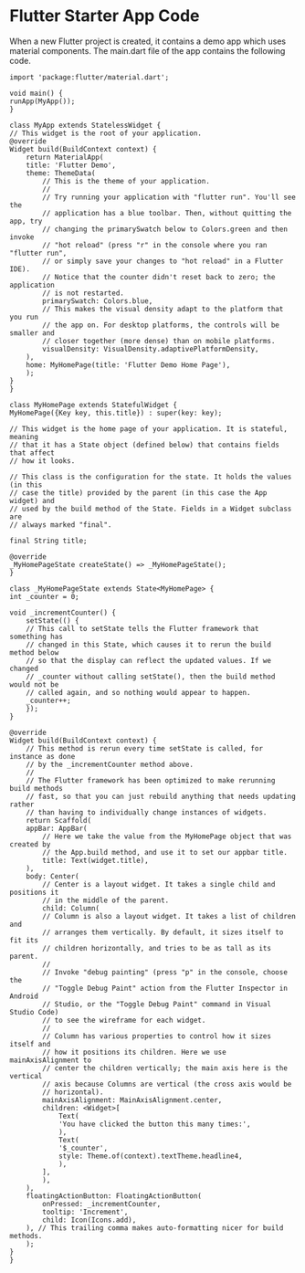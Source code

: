 # Flutter Starter App Code

When a new Flutter project is created, it contains a demo app which uses material components. The main.dart file of the app contains the following code.


    import 'package:flutter/material.dart';

    void main() {
    runApp(MyApp());
    }

    class MyApp extends StatelessWidget {
    // This widget is the root of your application.
    @override
    Widget build(BuildContext context) {
        return MaterialApp(
        title: 'Flutter Demo',
        theme: ThemeData(
            // This is the theme of your application.
            //
            // Try running your application with "flutter run". You'll see the
            // application has a blue toolbar. Then, without quitting the app, try
            // changing the primarySwatch below to Colors.green and then invoke
            // "hot reload" (press "r" in the console where you ran "flutter run",
            // or simply save your changes to "hot reload" in a Flutter IDE).
            // Notice that the counter didn't reset back to zero; the application
            // is not restarted.
            primarySwatch: Colors.blue,
            // This makes the visual density adapt to the platform that you run
            // the app on. For desktop platforms, the controls will be smaller and
            // closer together (more dense) than on mobile platforms.
            visualDensity: VisualDensity.adaptivePlatformDensity,
        ),
        home: MyHomePage(title: 'Flutter Demo Home Page'),
        );
    }
    }

    class MyHomePage extends StatefulWidget {
    MyHomePage({Key key, this.title}) : super(key: key);

    // This widget is the home page of your application. It is stateful, meaning
    // that it has a State object (defined below) that contains fields that affect
    // how it looks.

    // This class is the configuration for the state. It holds the values (in this
    // case the title) provided by the parent (in this case the App widget) and
    // used by the build method of the State. Fields in a Widget subclass are
    // always marked "final".

    final String title;

    @override
    _MyHomePageState createState() => _MyHomePageState();
    }

    class _MyHomePageState extends State<MyHomePage> {
    int _counter = 0;

    void _incrementCounter() {
        setState(() {
        // This call to setState tells the Flutter framework that something has
        // changed in this State, which causes it to rerun the build method below
        // so that the display can reflect the updated values. If we changed
        // _counter without calling setState(), then the build method would not be
        // called again, and so nothing would appear to happen.
        _counter++;
        });
    }

    @override
    Widget build(BuildContext context) {
        // This method is rerun every time setState is called, for instance as done
        // by the _incrementCounter method above.
        //
        // The Flutter framework has been optimized to make rerunning build methods
        // fast, so that you can just rebuild anything that needs updating rather
        // than having to individually change instances of widgets.
        return Scaffold(
        appBar: AppBar(
            // Here we take the value from the MyHomePage object that was created by
            // the App.build method, and use it to set our appbar title.
            title: Text(widget.title),
        ),
        body: Center(
            // Center is a layout widget. It takes a single child and positions it
            // in the middle of the parent.
            child: Column(
            // Column is also a layout widget. It takes a list of children and
            // arranges them vertically. By default, it sizes itself to fit its
            // children horizontally, and tries to be as tall as its parent.
            //
            // Invoke "debug painting" (press "p" in the console, choose the
            // "Toggle Debug Paint" action from the Flutter Inspector in Android
            // Studio, or the "Toggle Debug Paint" command in Visual Studio Code)
            // to see the wireframe for each widget.
            //
            // Column has various properties to control how it sizes itself and
            // how it positions its children. Here we use mainAxisAlignment to
            // center the children vertically; the main axis here is the vertical
            // axis because Columns are vertical (the cross axis would be
            // horizontal).
            mainAxisAlignment: MainAxisAlignment.center,
            children: <Widget>[
                Text(
                'You have clicked the button this many times:',
                ),
                Text(
                '$_counter',
                style: Theme.of(context).textTheme.headline4,
                ),
            ],
            ),
        ),
        floatingActionButton: FloatingActionButton(
            onPressed: _incrementCounter,
            tooltip: 'Increment',
            child: Icon(Icons.add),
        ), // This trailing comma makes auto-formatting nicer for build methods.
        );
    }
    }
